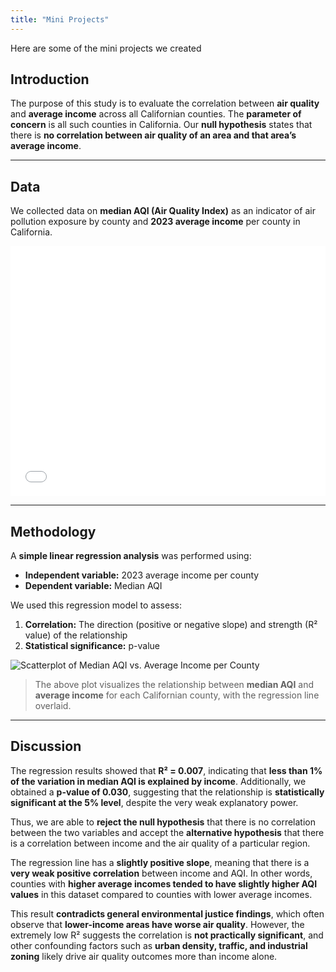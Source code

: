 ```yaml
---
title: "Mini Projects"
---
```

Here are some of the mini projects we created

## Introduction

The purpose of this study is to evaluate the correlation between **air quality** and **average income** across all Californian counties. The **parameter of concern** is all such counties in California. Our **null hypothesis** states that there is **no correlation between air quality of an area and that area’s average income**.

---

## Data

We collected data on **median AQI (Air Quality Index)** as an indicator of air pollution exposure by county and **2023 average income** per county in California.

<iframe src="/plotly/figure.html" width="100%" height="400px" style="border:none;"></iframe>

---

## Methodology

A **simple linear regression analysis** was performed using:

- **Independent variable:** 2023 average income per county  
- **Dependent variable:** Median AQI

We used this regression model to assess:

1. **Correlation:** The direction (positive or negative slope) and strength (R² value) of the relationship  
2. **Statistical significance:** p-value 

![Scatterplot of Median AQI vs. Average Income per County](/aqi_income_regression.png)

>The above plot visualizes the relationship between **median AQI** and **average income** for each Californian county, with the regression line overlaid.
---

## Discussion

The regression results showed that **R² = 0.007**, indicating that **less than 1% of the variation in median AQI is explained by income**. Additionally, we obtained a **p-value of 0.030**, suggesting that the relationship is **statistically significant at the 5% level**, despite the very weak explanatory power.

Thus, we are able to **reject the null hypothesis** that there is no correlation between the two variables and accept the **alternative hypothesis** that there is a correlation between income and the air quality of a particular region.

The regression line has a **slightly positive slope**, meaning that there is a **very weak positive correlation** between income and AQI. In other words, counties with **higher average incomes tended to have slightly higher AQI values** in this dataset compared to counties with lower average incomes.

This result **contradicts general environmental justice findings**, which often observe that **lower-income areas have worse air quality**. However, the extremely low R² suggests the correlation is **not practically significant**, and other confounding factors such as **urban density, traffic, and industrial zoning** likely drive air quality outcomes more than income alone.